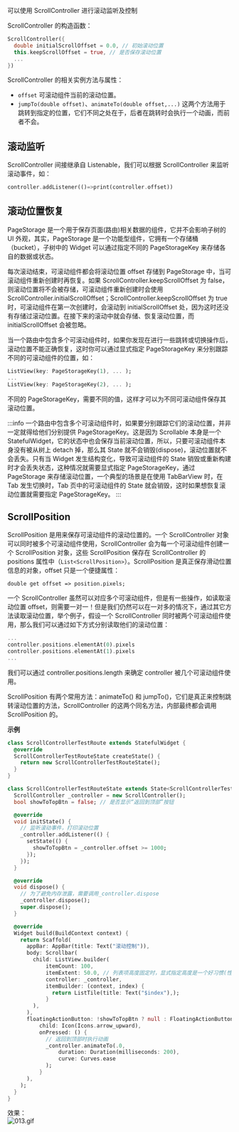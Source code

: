 可以使用 ScrollController 进行滚动监听及控制

ScrollController 的构造函数：
```dart
ScrollController({
  double initialScrollOffset = 0.0, // 初始滚动位置
  this.keepScrollOffset = true, // 是否保存滚动位置
  ...
})
```

ScrollController 的相关实例方法与属性：

- `offset` 可滚动组件当前的滚动位置。
- `jumpTo(double offset)`、`animateTo(double offset,...)` 这两个方法用于跳转到指定的位置，它们不同之处在于，后者在跳转时会执行一个动画，而前者不会。

<a name="w3nJD"></a>
## 滚动监听
ScrollController 间接继承自 Listenable，我们可以根据 ScrollController 来监听滚动事件，如：
```dart
controller.addListener(()=>print(controller.offset))
```

<a name="3cFqx"></a>
## 滚动位置恢复
PageStorage 是一个用于保存页面(路由)相关数据的组件，它并不会影响子树的 UI 外观，其实，PageStorage 是一个功能型组件，它拥有一个存储桶（bucket），子树中的 Widget 可以通过指定不同的 PageStorageKey 来存储各自的数据或状态。

每次滚动结束，可滚动组件都会将滚动位置 offset 存储到 PageStorage 中，当可滚动组件重新创建时再恢复。如果 ScrollController.keepScrollOffset 为 false，则滚动位置将不会被存储，可滚动组件重新创建时会使用 ScrollController.initialScrollOffset；ScrollController.keepScrollOffset 为 true 时，可滚动组件在第一次创建时，会滚动到 initialScrollOffset 处，因为这时还没有存储过滚动位置。在接下来的滚动中就会存储、恢复滚动位置，而 initialScrollOffset 会被忽略。

当一个路由中包含多个可滚动组件时，如果你发现在进行一些跳转或切换操作后，滚动位置不能正确恢复，这时你可以通过显式指定 PageStorageKey 来分别跟踪不同的可滚动组件的位置，如：
```dart
ListView(key: PageStorageKey(1), ... );
...
ListView(key: PageStorageKey(2), ... );
```

不同的 PageStorageKey，需要不同的值，这样才可以为不同可滚动组件保存其滚动位置。

:::info
一个路由中包含多个可滚动组件时，如果要分别跟踪它们的滚动位置，并非一定就得给他们分别提供 PageStorageKey。这是因为 Scrollable 本身是一个 StatefulWidget，它的状态中也会保存当前滚动位置，所以，只要可滚动组件本身没有被从树上 detach 掉，那么其 State 就不会销毁(dispose)，滚动位置就不会丢失。只有当 Widget 发生结构变化，导致可滚动组件的 State 销毁或重新构建时才会丢失状态，这种情况就需要显式指定 PageStorageKey，通过 PageStorage 来存储滚动位置，一个典型的场景是在使用 TabBarView 时，在 Tab 发生切换时，Tab 页中的可滚动组件的 State 就会销毁，这时如果想恢复滚动位置就需要指定 PageStorageKey。
:::

<a name="xfrVu"></a>
## ScrollPosition
ScrollPosition 是用来保存可滚动组件的滚动位置的。一个 ScrollController 对象可以同时被多个可滚动组件使用，ScrollController 会为每一个可滚动组件创建一个 ScrollPosition 对象，这些 ScrollPosition 保存在 ScrollController 的 positions 属性中（`List<ScrollPosition>`）。ScrollPosition 是真正保存滑动位置信息的对象，offset 只是一个便捷属性：
```
double get offset => position.pixels;
```

一个 ScrollController 虽然可以对应多个可滚动组件，但是有一些操作，如读取滚动位置 offset，则需要一对一！但是我们仍然可以在一对多的情况下，通过其它方法读取滚动位置，举个例子，假设一个 ScrollController 同时被两个可滚动组件使用，那么我们可以通过如下方式分别读取他们的滚动位置：
```dart
...
controller.positions.elementAt(0).pixels
controller.positions.elementAt(1).pixels
...
```

我们可以通过 controller.positions.length 来确定 controller 被几个可滚动组件使用。

ScrollPosition 有两个常用方法：animateTo() 和 jumpTo()，它们是真正来控制跳转滚动位置的方法，ScrollController 的这两个同名方法，内部最终都会调用 ScrollPosition 的。

**示例**
```dart
class ScrollControllerTestRoute extends StatefulWidget {
  @override
  ScrollControllerTestRouteState createState() {
    return new ScrollControllerTestRouteState();
  }
}

class ScrollControllerTestRouteState extends State<ScrollControllerTestRoute> {
  ScrollController _controller = new ScrollController();
  bool showToTopBtn = false; // 是否显示“返回到顶部”按钮

  @override
  void initState() {
    // 监听滚动事件，打印滚动位置
    _controller.addListener(() {
      setState(() {
        showToTopBtn = _controller.offset >= 1000;
      });
    });
  }

  @override
  void dispose() {
    // 为了避免内存泄露，需要调用_controller.dispose
    _controller.dispose();
    super.dispose();
  }

  @override
  Widget build(BuildContext context) {
    return Scaffold(
      appBar: AppBar(title: Text("滚动控制")),
      body: Scrollbar(
        child: ListView.builder(
            itemCount: 100,
            itemExtent: 50.0, // 列表项高度固定时，显式指定高度是一个好习惯(性能消耗小)
            controller: _controller,
            itemBuilder: (context, index) {
              return ListTile(title: Text("$index"),);
            }
        ),
      ),
      floatingActionButton: !showToTopBtn ? null : FloatingActionButton(
          child: Icon(Icons.arrow_upward),
          onPressed: () {
            // 返回到顶部时执行动画
            _controller.animateTo(.0,
                duration: Duration(milliseconds: 200),
                curve: Curves.ease
            );
          }
      ),
    );
  }
}
```
效果：<br />![013.gif](https://cdn.nlark.com/yuque/0/2020/gif/2213540/1608105736587-1d4c40aa-b118-4188-bc79-76f69b03d4a7.gif#align=left&display=inline&height=624&originHeight=869&originWidth=419&size=83716&status=done&style=none&width=301)

